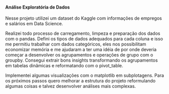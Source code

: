 #### Análise Exploratória de Dados
Nesse projeto utilizei um dataset do Kaggle com informações de empregos e salários em Data Science.

Realizei todo processo de carregamento, limpeza e preparação dos dados com o pandas. Defini os tipos de dados adequados para cada coluna e isso me permitiu trabalhar com dados categóricos, eles nos possibilitam economizar memória e me ajudaram a ter uma idéia de por onde deveria começar a desenvolver os agrupamentos e operações de grupo com o groupby. Consegui extrair bons insights transformando os agrupamentos em tabelas dinâmicas e reformatando com o pivot_table.

Implementei algumas visualizações com o matplotlib em subplotagens. Para os próximos passos quero melhorar a estrutura do projeto reformulando algumas coisas e talvez desenvolver análises mais complexas.
